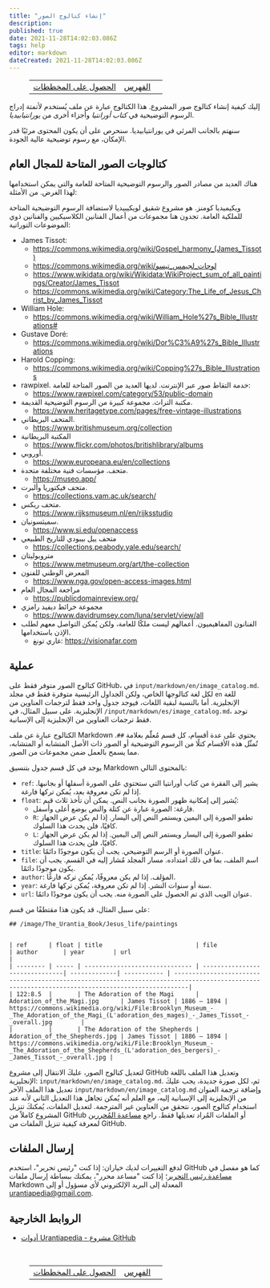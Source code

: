 ```yaml
---
title: "إنشاء كتالوج الصور"
description:
published: true
date: 2021-11-28T14:02:03.086Z
tags: help
editor: markdown
dateCreated: 2021-11-28T14:02:03.086Z
---
```


<figure class="table chapter-navigator">
  <table>
    <tbody>
      <tr>
        <td><a href="/ar/help/github_diagrams_svg">الحصول على المخططات</a></td>
        <td><a href="/ar/help">الفهرس</a></td>
        <td></td>
      </tr>
    </tbody>
  </table>
</figure>

إليك كيفية إنشاء كتالوج صور المشروع. هذا الكتالوج عبارة عن ملف يُستخدم لأتمتة إدراج الرسوم التوضيحية في *كتاب أورانتيا* وأجزاء أخرى من *يورانتيابيديا*.

سنهتم بالجانب المرئي في يورانتيابيديا. سنحرص على أن يكون المحتوى مرئيًا قدر الإمكان، مع رسوم توضيحية عالية الجودة.

## كتالوجات الصور المتاحة للمجال العام

هناك العديد من مصادر الصور والرسوم التوضيحية المتاحة للعامة والتي يمكن استخدامها لهذا الغرض. من الأمثلة:

ويكيميديا ​​كومنز. هو مشروع شقيق لويكيبيديا لاستضافة الرسوم التوضيحية المتاحة للملكية العامة. تجدون هنا مجموعات من أعمال الفنانين الكلاسيكيين والفنانين ذوي الموضوعات التوراتية:
  - James Tissot:
    - https://commons.wikimedia.org/wiki/Gospel_harmony_(James_Tissot)
    - https://commons.wikimedia.org/wiki/لوحات_لجيمس_تيسو
    - https://www.wikidata.org/wiki/Wikidata:WikiProject_sum_of_all_paintings/Creator/James_Tissot
    - https://commons.wikimedia.org/wiki/Category:The_Life_of_Jesus_Christ_by_James_Tissot
  - William Hole:
    - https://commons.wikimedia.org/wiki/William_Hole%27s_Bible_Illustrations#
  - Gustave Doré:
    - https://commons.wikimedia.org/wiki/Dor%C3%A9%27s_Bible_Illustrations
  - Harold Copping:
    - https://commons.wikimedia.org/wiki/Copping%27s_Bible_Illustrations
- rawpixel. خدمة التقاط صور عبر الإنترنت. لديها العديد من الصور المتاحة للعامة:
  - https://www.rawpixel.com/category/53/public-domain
- مكتبة التراث. مجموعة كبيرة من الرسوم التوضيحية القديمة.
  - https://www.heritagetype.com/pages/free-vintage-illustrations
- المتحف البريطاني.
  - https://www.britishmuseum.org/collection
- المكتبة البريطانية
  - https://www.flickr.com/photos/britishlibrary/albums
- أوروبي.
  - https://www.europeana.eu/en/collections
- متحف. مؤسسات فنية مختلفة متحدة.
  - https://museo.app/
- متحف فيكتوريا وألبرت.
  - https://collections.vam.ac.uk/search/
- متحف ريكس.
  - https://www.rijksmuseum.nl/en/rijksstudio
- سميثسونيان.
  - https://www.si.edu/openaccess
- متحف ييل بيبودي للتاريخ الطبيعي
  - https://collections.peabody.yale.edu/search/
- متروبوليتان
  - https://www.metmuseum.org/art/the-collection
- المعرض الوطني للفنون
  - https://www.nga.gov/open-access-images.html
- مراجعة المجال العام
  - https://publicdomainreview.org/
- مجموعة خرائط ديفيد رامزي
  - https://www.davidrumsey.com/luna/servlet/view/all
- الفنانون المفاهيميون. أعمالهم ليست ملكًا للعامة، ولكن يُمكن التواصل معهم لطلب الإذن باستخدامها.
  - غاري تونغ: https://visionafar.com

## عملية

كتالوج الصور متوفر فقط على GitHub، في `input/markdown/en/image_catalog.md`. لكل لغة كتالوجها الخاص، ولكن الجداول الرئيسية متوفرة فقط في مجلد `en` للغة الإنجليزية. أما بالنسبة لبقية اللغات، فيوجد جدول واحد فقط لترجمات العناوين من الإنجليزية. على سبيل المثال، في `/input/markdown/es/image_catalog.md`، توجد فقط ترجمات العناوين من الإنجليزية إلى الإسبانية.

الكتالوج عبارة عن ملف Markdown يحتوي على عدة أقسام، كل قسم مُعلّم بعلامة `##`. تُمثّل هذه الأقسام كتلًا من الرسوم التوضيحية أو الصور ذات الأصل المتشابه أو المتشابه، مما يسمح بالعمل ضمن مجموعات من الصور.

يوجد في كل قسم جدول بتنسيق Markdown بالمحتوى التالي:
- `ref`: يشير إلى الفقرة من كتاب أورانتيا التي ستحتوي على الصورة أسفلها أو بجانبها. إذا لم تكن معروفة بعد، يُمكن تركها فارغة.
- `float`: يُشير إلى إمكانية ظهور الصورة بجانب النص. يمكن أن تأخذ ثلاث قيم:
  - فارغة: الصورة عبارة عن كتلة والنص يوضع أعلى وأسفل.
  - `R`: تطفو الصورة إلى اليمين ويستمر النص إلى اليسار. إذا لم يكن عرض الجهاز كافيًا، فلن يحدث هذا السلوك.
  - `L`: تطفو الصورة إلى اليسار ويستمر النص إلى اليمين. إذا لم يكن عرض الجهاز كافيًا، فلن يحدث هذا السلوك.
- `title`: عنوان الصورة أو الرسم التوضيحي. يجب أن يكون موجودًا دائمًا.
- `file`: اسم الملف، بما في ذلك امتداده. مسار المجلد مُشار إليه في القسم. يجب أن يكون موجودًا دائمًا.
- `author`: المؤلف. إذا لم يكن معروفًا، يُمكن تركه فارغًا.
- `year`: سنة أو سنوات النشر. إذا لم تكن معروفة، يُمكن تركها فارغة.
- `url`: عنوان الويب الذي تم الحصول على الصورة منه. يجب أن يكون موجودًا دائمًا.

على سبيل المثال، قد يكون هذا مقتطفًا من قسم:

```
## /image/The_Urantia_Book/Jesus_life/paintings


| ref      | float | title                          | file                           | author       | year        | url                                                                                                                                             |
| -------- | ----- | ------------------------------ | -------------------------------| -------------| ----------- | ------------------------------------------------------------------------------------------------------------------------------------------------|
| 122:8.5  |       | The Adoration of the Magi      | Adoration_of_the_Magi.jpg      | James Tissot | 1886 – 1894 | https://commons.wikimedia.org/wiki/File:Brooklyn_Museum_-_The_Adoration_of_the_Magi_(L'adoration_des_mages)_-_James_Tissot_-_overall.jpg        |
|          |       | The Adoration of the Shepherds | Adoration_of_the_Shepherds.jpg | James Tissot | 1886 – 1894 | https://commons.wikimedia.org/wiki/File:Brooklyn_Museum_-_The_Adoration_of_the_Shepherds_(L'adoration_des_bergers)_-_James_Tissot_-_overall.jpg |
```

لتعديل كتالوج الصور، عليكَ الانتقال إلى مشروع GitHub وتعديل هذا الملف باللغة الإنجليزية: `input/markdown/en/image_catalog.md`. ثم، لكل صورة جديدة، يجب عليكَ تعديل هذا الملف الآخر `input/markdown/en/image_catalog.md` وإضافة ترجمة العنوان من الإنجليزية إلى الإسبانية إليه، مع العلم أنه يُمكن تجاهل هذا التعديل الثاني لأنه عند استخدام كتالوج الصور، نتحقق من العناوين غير المترجمة. لتعديل الملفات، يُمكنكَ تنزيل المشروع كاملاً من GitHub أو الملفات المُراد تعديلها فقط. راجع [مساعدة المُحررين](/en/help/github_assistant) لمعرفة كيفية تنزيل الملفات من GitHub.

## إرسال الملفات

لدفع التغييرات لديك خياران: إذا كنت "رئيس تحرير"، استخدم GitHub كما هو مفصل في [مساعدة رئيس التحرير](/en/help/github)؛ إذا كنت "مساعد محرر"، يمكنك ببساطة إرسال ملفات Markdown المعدلة إلى البريد الإلكتروني لأي مسؤول أو إلى urantiapedia@gmail.com.

## الروابط الخارجية

- [أدوات Urantiapedia - مشروع GitHub](https://github.com/JanHerca/urantiapedia)

<br>

<figure class="table chapter-navigator">
  <table>
    <tbody>
      <tr>
        <td><a href="/ar/help/github_diagrams_svg">الحصول على المخططات</a></td>
        <td><a href="/ar/help">الفهرس</a></td>
        <td></td>
      </tr>
    </tbody>
  </table>
</figure>
